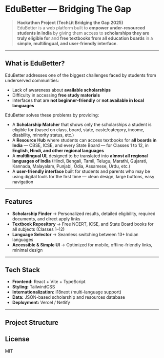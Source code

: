 #  EduBetter — Bridging The Gap

> **Hackathon Project (TechLit Bridging the Gap 2025)**  
> EduBetter is a web platform built to **empower under-resourced students in India** by giving them access to **scholarships they are truly eligible for** and **free textbooks from all education boards** in a **simple, multilingual, and user-friendly interface**.

---

##  What is EduBetter?

EduBetter addresses one of the biggest challenges faced by students from underserved communities:  
- Lack of awareness about **available scholarships**  
- Difficulty in accessing **free study materials**  
- Interfaces that are **not beginner-friendly** or **not available in local languages**  

EduBetter solves these problems by providing:  
-  A **Scholarship Matcher** that shows only the scholarships a student is eligible for (based on class, board, state, caste/category, income, disability, minority status, etc.)  
-  A **Resource Hub** where students can access textbooks for **all boards in India** — CBSE, ICSE, and every State Board — for Classes 1 to 12, in **English, Hindi, and other regional languages**  
-  A **multilingual UI**, designed to be translated into **almost all regional languages of India** (Hindi, Bengali, Tamil, Telugu, Marathi, Gujarati, Kannada, Malayalam, Punjabi, Odia, Assamese, Urdu, etc.)  
-  A **user-friendly interface** built for students and parents who may be using digital tools for the first time — clean design, large buttons, easy navigation  

---

##  Features
-  **Scholarship Finder** → Personalized results, detailed eligibility, required documents, and direct apply links  
-  **Textbook Repository** → Free NCERT, ICSE, and State Board books for all subjects (Classes 1–12)  
-  **Language Selector** → Seamless switching between 13+ Indian languages  
-  **Accessible & Simple UI** → Optimized for mobile, offline-friendly links, minimal design  

---

##  Tech Stack
- **Frontend:** React + Vite + TypeScript  
- **Styling:** TailwindCSS  
- **Internationalization:** i18next (multi-language support)  
- **Data:** JSON-based scholarship and resources database  
- **Deployment:** Vercel / Netlify  

---

##  Project Structure

## License
MIT
